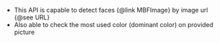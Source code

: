 * This API is capable to detect faces {@link MBFImage} by image url {@see URL}
* Also able to check the most used color (dominant color) on provided picture 
